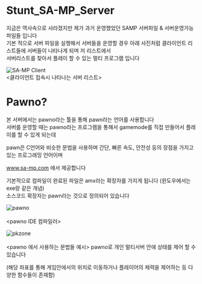 # Stunt_SA-MP_Server

지금은 역사속으로 사라졌지만 제가 과거 운영했었던 SAMP 서버파일 & 서버운영가능 파일들 입니다  <br>
기본 적으로 서버 파일을 실행해서 서버들을 운영할 경우 아래 사진처럼 클라이언트 리스트들에 서버들이 나타나게 되며 저 리스트에서 <br>
서버리스트를 찾아서 플레이 할 수 있는 멀티 프로그램 입니다

![SA-MP Client](https://user-images.githubusercontent.com/45617447/99140213-0c11da80-2683-11eb-9d0e-2777519b0c46.jpg)
<br>
<클라이언트 접속시 나타나는 서버 리스트>

# Pawno?

본 서버에서는 pawno라는 툴을 통해 pawn라는 언어를 사용합니다  <br>
서버를 운영할 때는 pawno라는 프로그램을 통해서 gamemode를 직접 만들어서 플레이를 할 수 있게 되는데 <br>

pawn은 C언어와 비슷한 문법을 사용하며 간단, 빠른 속도, 안전성 등의 장점을 가지고 있는 프로그래밍 언어이며 <br>

www.sa-mp.com 에서 제공합니다 <br>

기본적으로 컴파일이 완료된 파일은 amx라는 확장자를 가지게 됩니다 (윈도우에서는 exe랑 같은 개념) <br>
소스코드 확장자는 pawn라는 것으로 정의되어 있습니다




![pawno](https://user-images.githubusercontent.com/45617447/99140318-28fadd80-2684-11eb-8443-e0d4e9eaf3d6.jpg)
<br><br>
<pawno IDE 컴파일러>
<br>

![pkzone](https://user-images.githubusercontent.com/45617447/99140364-bc341300-2684-11eb-81a4-d99180bd6a2c.jpg)
<br><br>
<pawno 에서 사용하는 문법들 예시>
pawno로 개인 멀티서버 안에 상태를 제어 할 수 있습니다 <br>

(해당 좌표를 통해 게임안에서의 위치로 이동하거나 플레이어의 체력을 제어하는 등 다양한 함수들이 존재함)


